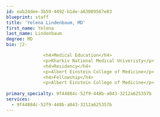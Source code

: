 ```yaml
---
id: eab24dee-3b59-4492-b1de-a63089567e83
blueprint: staff
title: 'Yelena Lindenbaum, MD'
first_name: Yelena
last_name: Lindenbaum
degree: MD
bio: |2-

              <h4>Medical Education</h4>
              <p>Kharkiv National Medical Univeristy</p>
              <h4>Residency</h4>
              <p>Albert Einstein College of Medicine</p>
              <h4>Fellowship</h4>
              <p>Albert Einstein College of Medicine</p>
          
primary_specialty: 9f44884c-52f9-448b-a043-3212a625357b
services:
  - 9f44884c-52f9-448b-a043-3212a625357b
---
```

